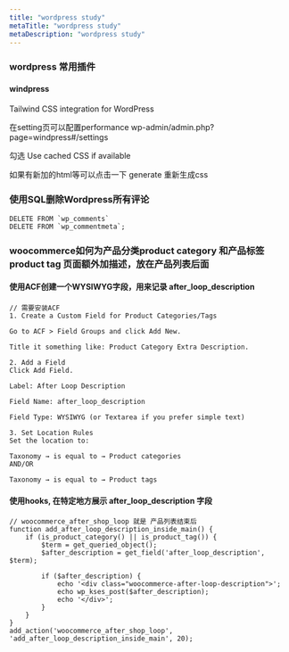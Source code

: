 ```yaml
---
title: "wordpress study"
metaTitle: "wordpress study"
metaDescription: "wordpress study"
---
```


### wordpress 常用插件

#### windpress
Tailwind CSS integration for WordPress

在setting页可以配置performance
wp-admin/admin.php?page=windpress#/settings

勾选
Use cached CSS if available

如果有新加的html等可以点击一下
generate 重新生成css



### 使用SQL删除Wordpress所有评论
```
DELETE FROM `wp_comments`
DELETE FROM `wp_commentmeta`;
```



### woocommerce如何为产品分类product category 和产品标签product tag 页面额外加描述，放在产品列表后面
#### 使用ACF创建一个WYSIWYG字段，用来记录 after_loop_description
```
// 需要安装ACF
1. Create a Custom Field for Product Categories/Tags

Go to ACF > Field Groups and click Add New.

Title it something like: Product Category Extra Description.

2. Add a Field
Click Add Field.

Label: After Loop Description

Field Name: after_loop_description

Field Type: WYSIWYG (or Textarea if you prefer simple text)

3. Set Location Rules
Set the location to:

Taxonomy → is equal to → Product categories
AND/OR

Taxonomy → is equal to → Product tags
```

#### 使用hooks, 在特定地方展示 after_loop_description 字段
```
// woocommerce_after_shop_loop 就是 产品列表结束后
function add_after_loop_description_inside_main() {
    if (is_product_category() || is_product_tag()) {
        $term = get_queried_object();
        $after_description = get_field('after_loop_description', $term);

        if ($after_description) {
            echo '<div class="woocommerce-after-loop-description">';
            echo wp_kses_post($after_description);
            echo '</div>';
        }
    }
}
add_action('woocommerce_after_shop_loop', 'add_after_loop_description_inside_main', 20);
```